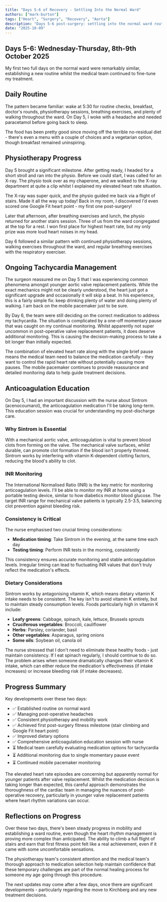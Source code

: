 ```yaml
---
title: "Days 5-6 of Recovery - Settling Into the Normal Ward"
authors: ["mark-burton"]
tags: ["Heart", "Surgery", "Recovery", "Aorta"]
description: "Days 5-6 post-surgery: settling into the normal ward routine, managing tachycardia, and continuing physiotherapy whilst the medical team determines the optimal medication approach."
date: "2025-10-09"
---
```


## Days 5-6: Wednesday-Thursday, 8th-9th October 2025

My first two full days on the normal ward were remarkably similar, establishing a new routine whilst the medical team continued to fine-tune my treatment.

<!--truncate-->

## Daily Routine

The pattern became familiar: wake at 5:30 for routine checks, breakfast, doctor's rounds, physiotherapy sessions, breathing exercises, and plenty of walking throughout the ward. On Day 5, I woke with a headache and needed paracetamol before going back to sleep.

The food has been pretty good since moving off the terrible no-residual diet - there's even a menu with a couple of choices and a vegetarian option, though breakfast remained uninspiring.

## Physiotherapy Progress

Day 5 brought a significant milestone. After getting ready, I headed for a short stroll and ran into the physio. Before we could start, I was called for an X-ray. The physio took over as my chaperone, and we walked to the X-ray department at quite a clip whilst I explained my elevated heart rate situation.

The X-ray was super quick, and the physio guided me back via a flight of stairs. Made it all the way up today! Back in my room, I discovered I'd even scored one Google Fit heart point - my first one post-surgery!

Later that afternoon, after breathing exercises and lunch, the physio returned for another stairs session. Three of us from the ward congregated at the top for a rest. I won first place for highest heart rate, but my only prize was more loud heart noises in my head.

Day 6 followed a similar pattern with continued physiotherapy sessions, walking exercises throughout the ward, and regular breathing exercises with the respiratory exerciser.

## Ongoing Tachycardia Management

The surgeon reassured me on Day 5 that I was experiencing common phenomena amongst younger aortic valve replacement patients. While the exact mechanics might not be clearly understood, the heart just got a significant upgrade and occasionally it will skip a beat. In his experience, this is a fairly simple fix: keep drinking plenty of water and doing plenty of walking. I am back on the mobile pacemaker just to be sure.

<!-- TODO: Look for research on post-operative heart rate variations in younger aortic valve replacement patients with references -->

By Day 6, the team were still deciding on the correct medication to address my tachycardia. The situation is complicated by a one-off momentary pause that was caught on my continual monitoring. Whilst apparently not super uncommon in post-operative valve replacement patients, it does deserve additional monitoring. This is causing the decision-making process to take a bit longer than initially expected.

The combination of elevated heart rate along with the single brief pause means the medical team need to balance the medication carefully - they want to control the rapid heart rate without potentially causing more pauses. The mobile pacemaker continues to provide reassurance and detailed monitoring data to help guide treatment decisions.

## Anticoagulation Education

On Day 5, I had an important discussion with the nurse about Sintrom (acenocoumarol), the anticoagulation medication I'll be taking long-term. This education session was crucial for understanding my post-discharge care.

### Why Sintrom is Essential

With a mechanical aortic valve, anticoagulation is vital to prevent blood clots from forming on the valve. The mechanical valve surfaces, whilst durable, can promote clot formation if the blood isn't properly thinned. Sintrom works by interfering with vitamin K-dependent clotting factors, reducing the blood's ability to clot.

### INR Monitoring

The International Normalised Ratio (INR) is the key metric for monitoring anticoagulation levels. I'll be able to monitor my INR at home using a portable testing device, similar to how diabetics monitor blood glucose. The target INR range for mechanical valve patients is typically 2.5-3.5, balancing clot prevention against bleeding risk.

### Consistency is Critical

The nurse emphasised two crucial timing considerations:

* **Medication timing**: Take Sintrom in the evening, at the same time each day
* **Testing timing**: Perform INR tests in the morning, consistently

This consistency ensures accurate monitoring and stable anticoagulation levels. Irregular timing can lead to fluctuating INR values that don't truly reflect the medication's effects.

### Dietary Considerations

Sintrom works by antagonising vitamin K, which means dietary vitamin K intake needs to be consistent. The key isn't to avoid vitamin K entirely, but to maintain steady consumption levels. Foods particularly high in vitamin K include:

* **Leafy greens**: Cabbage, spinach, kale, lettuce, Brussels sprouts
* **Cruciferous vegetables**: Broccoli, cauliflower
* **Herbs**: Parsley, coriander, basil
* **Other vegetables**: Asparagus, spring onions
* **Some oils**: Soybean oil, canola oil

The nurse stressed that I don't need to eliminate these healthy foods - just maintain consistency. If I eat spinach regularly, I should continue to do so. The problem arises when someone dramatically changes their vitamin K intake, which can either reduce the medication's effectiveness (if intake increases) or increase bleeding risk (if intake decreases).

## Progress Summary

Key developments over these two days:

* ✅ Established routine on normal ward
* ✅ Managing post-operative headaches
* ✅ Consistent physiotherapy and mobility work
* ✅ Achieved first post-surgery fitness milestone (stair climbing and Google Fit heart point)
* ✅ Improved dietary options
* ✅ Comprehensive anticoagulation education session with nurse
* ⏳ Medical team carefully evaluating medication options for tachycardia
* ⏳ Additional monitoring due to single momentary pause event
* ⏳ Continued mobile pacemaker monitoring

The elevated heart rate episodes are concerning but apparently normal for younger patients after valve replacement. Whilst the medication decision is taking longer than expected, this careful approach demonstrates the thoroughness of the cardiac team in managing the nuances of post-operative recovery, particularly in younger valve replacement patients where heart rhythm variations can occur.

## Reflections on Progress

Over these two days, there's been steady progress in mobility and establishing a ward routine, even though the heart rhythm management is proving more complex than anticipated. The ability to climb a full flight of stairs and earn that first fitness point felt like a real achievement, even if it came with some uncomfortable sensations.

The physiotherapy team's consistent attention and the medical team's thorough approach to medication selection help maintain confidence that these temporary challenges are part of the normal healing process for someone my age going through this procedure.

The next updates may come after a few days, once there are significant developments - particularly regarding the move to Kirchberg and any new treatment decisions.
